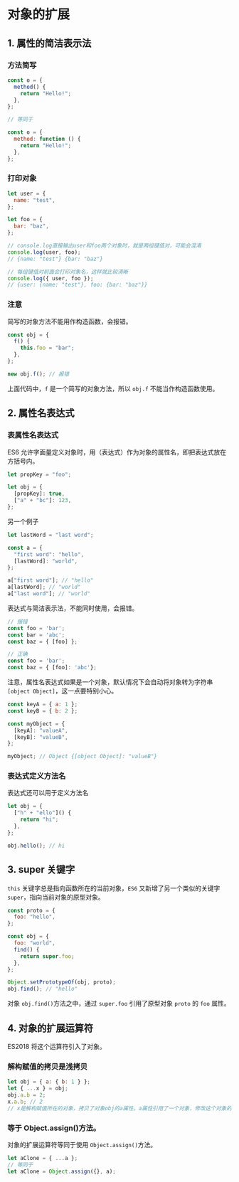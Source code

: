 # 对象的扩展

## 1. 属性的简洁表示法

### 方法简写

```js
const o = {
  method() {
    return "Hello!";
  },
};

// 等同于

const o = {
  method: function () {
    return "Hello!";
  },
};
```

### 打印对象

```js
let user = {
  name: "test",
};

let foo = {
  bar: "baz",
};

// console.log直接输出user和foo两个对象时，就是两组键值对，可能会混淆
console.log(user, foo);
// {name: "test"} {bar: "baz"}

// 每组键值对前面会打印对象名，这样就比较清晰
console.log({ user, foo });
// {user: {name: "test"}, foo: {bar: "baz"}}
```

### 注意

简写的对象方法不能用作构造函数，会报错。

```js
const obj = {
  f() {
    this.foo = "bar";
  },
};

new obj.f(); // 报错
```

上面代码中，`f` 是一个简写的对象方法，所以 `obj.f` 不能当作构造函数使用。

## 2. 属性名表达式

### 表属性名表达式

ES6 允许字面量定义对象时，用（表达式）作为对象的属性名，即把表达式放在方括号内。

```js
let propKey = "foo";

let obj = {
  [propKey]: true,
  ["a" + "bc"]: 123,
};
```

另一个例子

```js
let lastWord = "last word";

const a = {
  "first word": "hello",
  [lastWord]: "world",
};

a["first word"]; // "hello"
a[lastWord]; // "world"
a["last word"]; // "world"
```

表达式与简洁表示法，不能同时使用，会报错。

```js
// 报错
const foo = 'bar';
const bar = 'abc';
const baz = { [foo] };

// 正确
const foo = 'bar';
const baz = { [foo]: 'abc'};
```

注意，属性名表达式如果是一个对象，默认情况下会自动将对象转为字符串`[object Object]`，这一点要特别小心。

```js
const keyA = { a: 1 };
const keyB = { b: 2 };

const myObject = {
  [keyA]: "valueA",
  [keyB]: "valueB",
};

myObject; // Object {[object Object]: "valueB"}
```

### 表达式定义方法名

表达式还可以用于定义方法名

```js
let obj = {
  ["h" + "ello"]() {
    return "hi";
  },
};

obj.hello(); // hi
```

## 3. super 关键字

`this` 关键字总是指向函数所在的当前对象，`ES6` 又新增了另一个类似的关键字 `super`，指向当前对象的原型对象。

```js
const proto = {
  foo: "hello",
};

const obj = {
  foo: "world",
  find() {
    return super.foo;
  },
};

Object.setPrototypeOf(obj, proto);
obj.find(); // "hello"
```

对象 `obj.find()`方法之中，通过 `super.foo` 引用了原型对象 `proto` 的 `foo` 属性。

## 4. 对象的扩展运算符

ES2018 将这个运算符引入了对象。

### 解构赋值的拷贝是浅拷贝

```js
let obj = { a: { b: 1 } };
let { ...x } = obj;
obj.a.b = 2;
x.a.b; // 2
// x是解构赋值所在的对象，拷贝了对象obj的a属性。a属性引用了一个对象，修改这个对象的值，会影响到解构赋值对它的引用。
```

### 等于 Object.assign()方法。

对象的扩展运算符等同于使用 `Object.assign()`方法。

```js
let aClone = { ...a };
// 等同于
let aClone = Object.assign({}, a);
```
